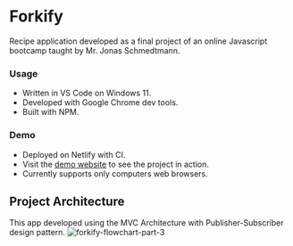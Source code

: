 # Forkify
Recipe application developed as a final project of an online Javascript bootcamp taught by Mr. Jonas Schmedtmann.

### Usage
- Written in VS Code on Windows 11.
- Developed with Google Chrome dev tools.
- Built with NPM.

### Demo
- Deployed on Netlify with CI.
- Visit the [demo website](https://master--forkify-blizmofa.netlify.app/) to see the project in action.
- Currently supports only computers web browsers.

## Project Architecture
This app developed using the MVC Architecture with Publisher-Subscriber design pattern.
![forkify-flowchart-part-3](https://user-images.githubusercontent.com/119053363/236464511-3ffca3aa-875a-4f3a-8b44-2b1c5454d360.png)
